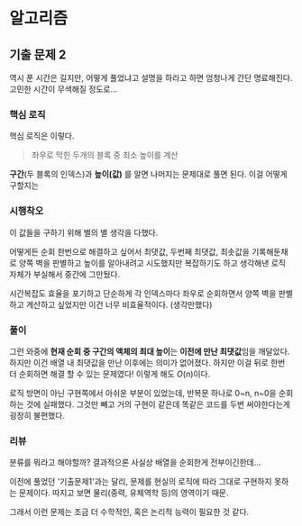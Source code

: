 # 알고리즘
## 기출 문제 2

역시 푼 시간은 길지만, 어떻게 풀었냐고 설명을 하라고 하면 엄청나게 간단 명료해진다. 고민한 시간이 무색해질 정도로...

### 핵심 로직
핵심 로직은 이렇다. 
> 좌우로 막힌 두개의 블록 중 최소 높이를 계산

**구간**(두 블록의 인덱스)과 **높이(값)** 를 알면 나머지는 문제대로 풀면 된다. 이걸 어떻게 구할지는

### 시행착오
이 값들을 구하기 위해 별의 별 생각을 다했다.

어떻게든 순회 한번으로 해결하고 싶어서 최댓값, 두번째 최댓값, 최솟값을 기록해둔채로 양쪽 벽을 판별하고 높이를 알아내려고 시도했지만 복잡하기도 하고 생각해낸 로직 자체가 부실해서 중간에 그만뒀다. 

시간복잡도 효율을 포기하고 단순하게 각 인덱스마다 좌우로 순회하면서 양쪽 벽을 판별하고 계산하고 싶었지만 이건 너무 비효율적이다. (생각만했다)

### 풀이
그런 와중에 **현재 순회 중 구간의 액체의 최대 높이**는 **이전에 만난 최댓값**임을 깨달았다. 하지만 이건 배열 내 최댓값을 만난 이후에는 의미가 없어졌다. 하지만 이걸 뒤로 한번 더 순회하면 해결 할 수 있는 문제였다! 이렇게 해도 $O(n)$이다.

로직 방면이 아닌 구현쪽에서 아쉬운 부분이 있었는데, 반복문 하나로 0~n, n~0을 순회하는 것에 실패했다. 그것만 빼고 거의 구현이 같은데 똑같은 코드를 두번 써야한다는게 굉장히 불편했다.

### 리뷰

분류를 뭐라고 해야할까? 결과적으론 사실상 배열을 순회한게 전부이긴한데... 

이전에 풀었던 '기출문제1'과는 달리, 문제를 현실의 로직에 따라 그대로 구현하지 못하는 문제이다. 따지고 보면 물리(중력, 유체역학 등)의 영역이기 때문.

그래서 이런 문제는 조금 더 수학적인, 혹은 논리적 능력이 필요한 것 같다. 
